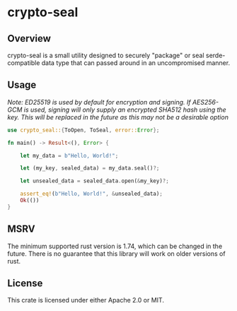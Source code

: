 # crypto-seal

## Overview 

crypto-seal is a small utility designed to securely "package" or seal serde-compatible data type that can passed around in an uncompromised manner. 

## Usage

*Note: ED25519 is used by default for encryption and signing. If AES256-GCM is used, signing will only supply an encrypted SHA512 hash using the key. This will be replaced in the future as this may not be a desirable option*

```rust
use crypto_seal::{ToOpen, ToSeal, error::Error};

fn main() -> Result<(), Error> {

    let my_data = b"Hello, World!";

    let (my_key, sealed_data) = my_data.seal()?;

    let unsealed_data = sealed_data.open(&my_key)?;

    assert_eq!(b"Hello, World!", &unsealed_data);
    Ok(())
}
```

## MSRV

The minimum supported rust version is 1.74, which can be changed in the future. There is no guarantee that this library will work on older versions of rust.


## License

This crate is licensed under either Apache 2.0 or MIT. 